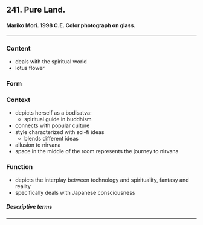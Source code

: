<!-- order:7 -->
## 241. Pure Land. 

#### Mariko Mori. 1998 C.E. Color photograph on glass.

---

### Content
- deals with the spiritual world
- lotus flower

### Form

### Context
- depicts herself as a bodisatva:
  - spiritual guide in buddhism
- connects with popular culture
- style characterized with sci-fi ideas
  - blends different ideas
- allusion to nirvana
- space in the middle of the room represents the journey to nirvana

### Function
- depicts the interplay between technology and spirituality, fantasy and reality
- specifically deals with Japanese consciousness

##### Descriptive terms

---
